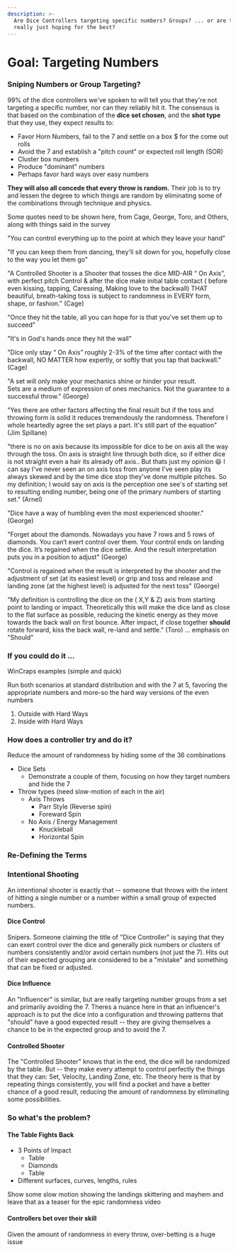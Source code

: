 ```yaml
---
description: >-
  Are Dice Controllers targeting specific numbers? Groups? ... or are they
  really just hoping for the best?
---
```


# Goal: Targeting Numbers

### Sniping Numbers or Group Targeting?

99% of the dice controllers we've spoken to will tell you that they're not targeting a specific number, nor can they reliably hit it. The consensus is that based on the combination of the **dice set chosen**, and the **shot type** that they use, they expect results to:

* Favor Horn Numbers,  fail to the 7 and settle on a box $ for the come out rolls
* Avoid the 7 and establish a "pitch count" or expected roll length \(SOR\)
* Cluster box numbers 
* Produce "dominant" numbers
* Perhaps favor hard ways over easy numbers

**They will also all concede that every throw is random.** Their job is to try and lessen the degree to which things are random by eliminating some of the combinations through technique and physics.

Some quotes need to be shown here, from Cage, George, Toro, and Others, along with things said in the survey

"You can control everything up to the point at which they leave your hand"

"If you can keep them from dancing, they'll sit down for you, hopefully close to the way you let them go"

"A Controlled Shooter is a Shooter that tosses the dice MID-AIR “ On Axis”, with perfect pitch Control & after the dice make initial table contact \( before even kissing, tapping, Caressing, Making love to the backwall\) THAT beautiful, breath-taking toss is subject to randomness in EVERY form, shape, or fashion." \(Cage\)

"Once they hit the table, all you can hope for is that you've set them up to succeed"

"It's in God's hands once they hit the wall"

"Dice only stay “ On Axis” roughly 2-3% of the time after contact with the backwall, NO MATTER how expertly, or softly that you tap that backwall." \(Cage\)

"A set will only make your mechanics shine or hinder your result.  
Sets are a medium of expression of ones mechanics. Not the guarantee to a successful throw." \(George\)

"Yes there are other factors affecting the final result but if the toss and throwing form is solid it reduces tremendously the randomness. Therefore I whole heartedly agree the set plays a part. It's still part of the equation" \(Jim Spillane\)

"there is no on axis because its impossible for dice to be on axis all the way through the toss. On axis is straight line through both dice, so if either dice is not straight even a hair its already off axis.. But thats just my opinion 😆 I can say I've never seen an on axis toss from anyone I've seen play its always skewed and by the time dice stop they've done multiple pitches. So my definition; I would say on axis is the perception one see's of starting set to resulting ending number, being one of the primary numbers of starting set." \(Arnel\)

"Dice have a way of humbling even the most experienced shooter." \(George\)

"Forget about the diamonds. Nowadays you have 7 rows and 5 rows of diamonds. You can’t exert control over them. Your control ends on landing the dice. It’s regained when the dice settle. And the result interpretation puts you in a position to adjust" \(George\)

"Control is regained when the result is interpreted by the shooter and the adjustment of set \(at its easiest level\) or grip and toss and release and landing zone \(at the highest level\) is adjusted for the next toss" \(George\)

"My definition is controlling the dice on the \( X,Y & Z\) axis from starting point to landing or impact. Theoretically this will make the dice land as close to the flat surface as possible, reducing the kinetic energy as they move towards the back wall on first bounce. After impact, if close together **should** rotate forward, kiss the back wall, re-land and settle." \(Toro\) ... emphasis on "Should"

### If you could do it ...

WinCraps examples \(simple and quick\)

Run both scenarios at standard distribution and with the 7 at 5, favoring the appropriate numbers and more-so the hard way versions of the even numbers

1. Outside with Hard Ways
2. Inside with Hard Ways

### How does a controller try and do it?

Reduce the amount of randomness by hiding some of the 36 combinations

* Dice Sets
  * Demonstrate a couple of them, focusing on how they target numbers and hide the 7
* Throw types \(need slow-motion of each in the air\)
  * Axis Throws
    * Parr Style \(Reverse spin\)
    * Foreward Spin
  * No Axis / Energy Management
    * Knuckleball 
    * Horizontal Spin

### Re-Defining the Terms

### Intentional Shooting

An intentional shooter is exactly that -- someone that throws with the intent of hitting a single number or a number within a small group of expected numbers.

#### Dice Control

Snipers. Someone claiming the title of "Dice Controller" is saying that they can exert control over the dice and generally pick numbers or clusters of numbers consistently and/or avoid certain numbers \(not just the 7\). Hits out of their expected grouping are considered to be a "mistake" and something that can be fixed or adjusted.

#### Dice Influence

An "Influencer" is similar, but are really targeting number groups from a set and primarily avoiding the 7. Theres a nuance here in that an influencer's approach is to put the dice into a configuration and throwing patterns that "should" have a good expected result -- they are giving themselves a chance to be in the expected group and to avoid the 7.

#### Controlled Shooter

The "Controlled Shooter" knows that in the end, the dice will be randomized by the table. But -- they make every attempt to control perfectly the things that they can: Set, Velocity, Landing Zone, etc. The theory here is that by repeating things consistently, you will find a pocket and have a better chance of a good result, reducing the amount of randomness by eliminating some possibilities. 

### So what's the problem?

#### The Table Fights Back

* 3 Points of Impact
  * Table
  * Diamonds
  * Table 
* Different surfaces, curves, lengths, rules

Show some slow motion showing the landings skittering and mayhem and leave that as a teaser for the epic randomness video

#### Controllers bet over their skill

Given the amount of randomness in every throw, over-betting is a huge issue



